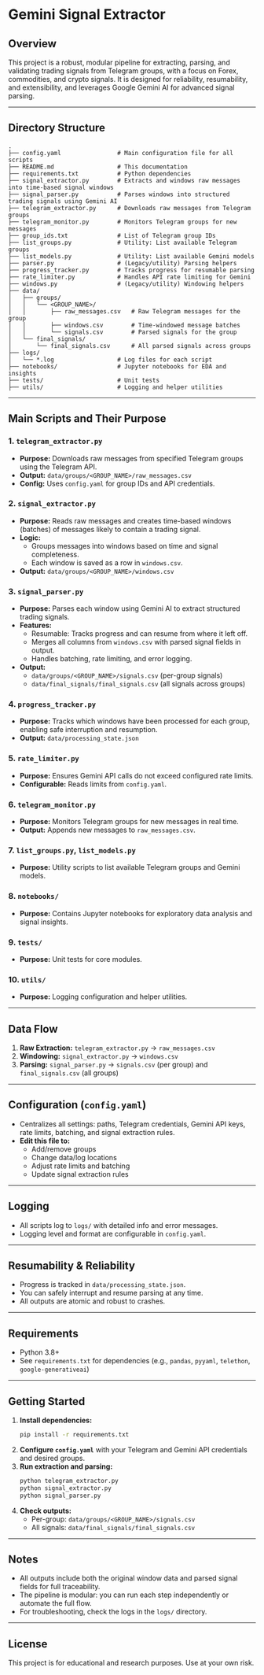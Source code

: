 # Gemini Signal Extractor

## Overview
This project is a robust, modular pipeline for extracting, parsing, and validating trading signals from Telegram groups, with a focus on Forex, commodities, and crypto signals. It is designed for reliability, resumability, and extensibility, and leverages Google Gemini AI for advanced signal parsing.

---

## Directory Structure

```
.
├── config.yaml                # Main configuration file for all scripts
├── README.md                  # This documentation
├── requirements.txt           # Python dependencies
├── signal_extractor.py        # Extracts and windows raw messages into time-based signal windows
├── signal_parser.py           # Parses windows into structured trading signals using Gemini AI
├── telegram_extractor.py      # Downloads raw messages from Telegram groups
├── telegram_monitor.py        # Monitors Telegram groups for new messages
├── group_ids.txt              # List of Telegram group IDs
├── list_groups.py             # Utility: List available Telegram groups
├── list_models.py             # Utility: List available Gemini models
├── parser.py                  # (Legacy/utility) Parsing helpers
├── progress_tracker.py        # Tracks progress for resumable parsing
├── rate_limiter.py            # Handles API rate limiting for Gemini
├── windows.py                 # (Legacy/utility) Windowing helpers
├── data/
│   ├── groups/
│   │   └── <GROUP_NAME>/
│   │       ├── raw_messages.csv   # Raw Telegram messages for the group
│   │       ├── windows.csv        # Time-windowed message batches
│   │       └── signals.csv        # Parsed signals for the group
│   └── final_signals/
│       └── final_signals.csv      # All parsed signals across groups
├── logs/
│   └── *.log                  # Log files for each script
├── notebooks/                 # Jupyter notebooks for EDA and insights
├── tests/                     # Unit tests
├── utils/                     # Logging and helper utilities
```

---

## Main Scripts and Their Purpose

### 1. `telegram_extractor.py`
- **Purpose:** Downloads raw messages from specified Telegram groups using the Telegram API.
- **Output:** `data/groups/<GROUP_NAME>/raw_messages.csv`
- **Config:** Uses `config.yaml` for group IDs and API credentials.

### 2. `signal_extractor.py`
- **Purpose:** Reads raw messages and creates time-based windows (batches) of messages likely to contain a trading signal.
- **Logic:**
  - Groups messages into windows based on time and signal completeness.
  - Each window is saved as a row in `windows.csv`.
- **Output:** `data/groups/<GROUP_NAME>/windows.csv`

### 3. `signal_parser.py`
- **Purpose:** Parses each window using Gemini AI to extract structured trading signals.
- **Features:**
  - Resumable: Tracks progress and can resume from where it left off.
  - Merges all columns from `windows.csv` with parsed signal fields in output.
  - Handles batching, rate limiting, and error logging.
- **Output:**
  - `data/groups/<GROUP_NAME>/signals.csv` (per-group signals)
  - `data/final_signals/final_signals.csv` (all signals across groups)

### 4. `progress_tracker.py`
- **Purpose:** Tracks which windows have been processed for each group, enabling safe interruption and resumption.
- **Output:** `data/processing_state.json`

### 5. `rate_limiter.py`
- **Purpose:** Ensures Gemini API calls do not exceed configured rate limits.
- **Configurable:** Reads limits from `config.yaml`.

### 6. `telegram_monitor.py`
- **Purpose:** Monitors Telegram groups for new messages in real time.
- **Output:** Appends new messages to `raw_messages.csv`.

### 7. `list_groups.py`, `list_models.py`
- **Purpose:** Utility scripts to list available Telegram groups and Gemini models.

### 8. `notebooks/`
- **Purpose:** Contains Jupyter notebooks for exploratory data analysis and signal insights.

### 9. `tests/`
- **Purpose:** Unit tests for core modules.

### 10. `utils/`
- **Purpose:** Logging configuration and helper utilities.

---

## Data Flow
1. **Raw Extraction:** `telegram_extractor.py` → `raw_messages.csv`
2. **Windowing:** `signal_extractor.py` → `windows.csv`
3. **Parsing:** `signal_parser.py` → `signals.csv` (per group) and `final_signals.csv` (all groups)

---

## Configuration (`config.yaml`)
- Centralizes all settings: paths, Telegram credentials, Gemini API keys, rate limits, batching, and signal extraction rules.
- **Edit this file to:**
  - Add/remove groups
  - Change data/log locations
  - Adjust rate limits and batching
  - Update signal extraction rules

---

## Logging
- All scripts log to `logs/` with detailed info and error messages.
- Logging level and format are configurable in `config.yaml`.

---

## Resumability & Reliability
- Progress is tracked in `data/processing_state.json`.
- You can safely interrupt and resume parsing at any time.
- All outputs are atomic and robust to crashes.

---

## Requirements
- Python 3.8+
- See `requirements.txt` for dependencies (e.g., `pandas`, `pyyaml`, `telethon`, `google-generativeai`)

---

## Getting Started
1. **Install dependencies:**
   ```sh
   pip install -r requirements.txt
   ```
2. **Configure `config.yaml`** with your Telegram and Gemini API credentials and desired groups.
3. **Run extraction and parsing:**
   ```sh
   python telegram_extractor.py
   python signal_extractor.py
   python signal_parser.py
   ```
4. **Check outputs:**
   - Per-group: `data/groups/<GROUP_NAME>/signals.csv`
   - All signals: `data/final_signals/final_signals.csv`

---

## Notes
- All outputs include both the original window data and parsed signal fields for full traceability.
- The pipeline is modular: you can run each step independently or automate the full flow.
- For troubleshooting, check the logs in the `logs/` directory.

---

## License
This project is for educational and research purposes. Use at your own risk.
